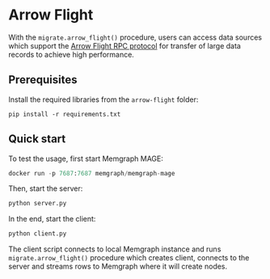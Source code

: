 # Arrow Flight

With the `migrate.arrow_flight()` procedure, users can access data sources which support
the [Arrow Flight RPC
protocol](https://arrow.apache.org/docs/format/Flight.html) for transfer of
large data records to achieve high performance.

## Prerequisites

Install the required libraries from the `arrow-flight` folder:

```
pip install -r requirements.txt
```

## Quick start

To test the usage, first start Memgraph MAGE:

```python
docker run -p 7687:7687 memgraph/memgraph-mage
```

Then, start the server:

```python
python server.py
```

In the end, start the client:

```python
python client.py
```

The client script connects to local Memgraph instance and runs `migrate.arrow_flight()`
procedure which creates client, connects to the server and streams rows to
Memgraph where it will create nodes.